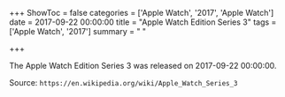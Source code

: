+++
ShowToc = false
categories = ['Apple Watch', '2017', 'Apple Watch']
date = 2017-09-22 00:00:00
title = "Apple Watch Edition Series 3"
tags = ['Apple Watch', '2017']
summary = " "

+++

The Apple Watch Edition Series 3 was released on 2017-09-22 00:00:00.

Source: `https://en.wikipedia.org/wiki/Apple_Watch_Series_3`
